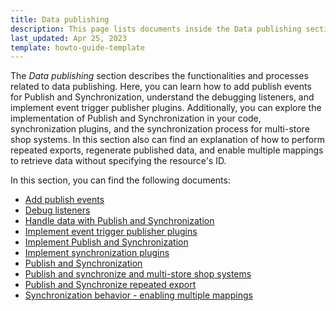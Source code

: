```yaml
---
title: Data publishing
description: This page lists documents inside the Data publishing section
last_updated: Apr 25, 2023
template: howto-guide-template
---
```


The *Data publishing* section describes the functionalities and processes related to data publishing. Here, you can learn how to add publish events for Publish and Synchronization, understand the debugging listeners, and implement event trigger publisher plugins. Additionally, you can explore the implementation of Publish and Synchronization in your code, synchronization plugins, and the synchronization process for multi-store shop systems. In this section also can find an explanation of how to perform repeated exports, regenerate published data, and enable multiple mappings to retrieve data without specifying the resource's ID. 

In this section, you can find the following documents:
* [Add publish events](/docs/scos/dev/back-end-development/data-manipulation/data-publishing/add-publish-events.html)
* [Debug listeners](/docs/scos/dev/back-end-development/data-manipulation/data-publishing/debug-listeners.html)
* [Handle data with Publish and Synchronization](/docs/scos/dev/back-end-development/data-manipulation/data-publishing/handle-data-with-publish-and-synchronization.html)
* [Implement event trigger publisher plugins](/docs/scos/dev/back-end-development/data-manipulation/data-publishing/implement-event-trigger-publisher-plugins.html)
* [Implement Publish and Synchronization](/docs/scos/dev/back-end-development/data-manipulation/data-publishing/implement-publish-and-synchronization.html)
* [Implement synchronization plugins](/docs/scos/dev/back-end-development/data-manipulation/data-publishing/implement-synchronization-plugins.html)
* [Publish and Synchronization](/docs/scos/dev/back-end-development/data-manipulation/data-publishing/publish-and-synchronization.html)
* [Publish and synchronize and multi-store shop systems](/docs/scos/dev/back-end-development/data-manipulation/data-publishing/publish-and-synchronize-repeated-export.html)
* [Publish and Synchronize repeated export](/docs/scos/dev/back-end-development/data-manipulation/data-publishing/publish-and-synchronize-repeated-export.html)
* [Synchronization behavior - enabling multiple mappings](/docs/scos/dev/back-end-development/data-manipulation/data-publishing/synchronization-behavior-enabling-multiple-mappings.html)